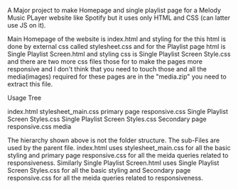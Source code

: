 
A Major project to make Homepage and single playlist page for a Melody Music PLayer website like Spotify but it uses  only HTML and CSS (can latter use JS on it).


Main Homepage of the website is index.html and styling for the this html is done by external css called stylesheet.css and for the Playlist page html is Single Playlist Screen.html and styling css is Single Playlist Screen Style.css and there are two more css files those for to make the pages more responsive and I don't think that you need to touch those and all the media(images) required for these pages are in the "media.zip" you need to extract this file.



Usage Tree

index.html
stylesheet_main.css
primary page responsive.css
Single Playlist Screen Styles.css
Single Playlist Screen Styles.css
Secondary page responsive.css
media


The hierarchy shown above is not the folder structure. The sub-Files are used by the parent file.
index.html uses stylesheet_main.css for all the basic styling and primary page responsive.css for all the meida queries related to responsiveness.
Similarly Single Playlist Screen.html uses Single Playlist Screen Styles.css for all the basic styling and Secondary page responsive.css for all the meida queries related to responsiveness.

